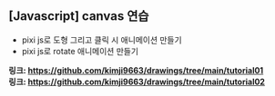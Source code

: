 ## [Javascript] canvas 연습
- pixi js로 도형 그리고 클릭 시 애니메이션 만들기
- pixi js로 rotate 애니메이션 만들기

**링크: https://github.com/kimji9663/drawings/tree/main/tutorial01**
<br />
**링크: https://github.com/kimji9663/drawings/tree/main/tutorial02**
